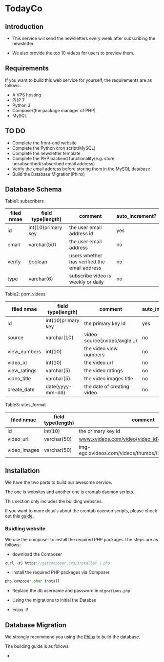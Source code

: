 # TodayCo

## Introduction
- This service will send the newsletters every week after subscribing the newsletter.

- We also provide the top 10 videos for users to preview them.

## Requirements
If you want to build this web service for yourself, the requirements are as follows:

- A VPS hosting
- PHP 7
- Python 3
- Composer(the package manager of PHP)
- MySQL

## TO DO

- Complete the front-end website
- Complete the Python cron script(MySQL)
- Complete the newsletter template
- Complete the PHP backend functionality(e.g. store unsubscribed/subscribed email address)
- Verify the email address before storing them in the MySQL database
- Build the Database Migration(Phinx)

## Database Schema

Table1: subscribers

| filed nmae | field type(length) | comment                  | auto_increment?  |
| -----------|--------------------|--------------------------|----------------- |
| id         | int(10)primary key | the user email address id                   | yes |
| email      | varchar(50)        | the user email address                      | no  |
| verify     | boolean            | users whether has verified the email address| no  |
| type       | varchar(6)         | subscribe video is weekly or daily          | no  |

Table2: porn_videos

| filed nmae  | field type(length) | comment                         | auto_increment? |
| ------------|--------------------|---------------------------------|-----------------|
| id          | int(10)primary key | the primary key id              | yes             |
| source      | varchar(10)        | video source(xvideo/avgle...)   | no              |
| view_numbers| int(10)            | the video view numbers          | no              |
| video_id    | int(10)            | the video url                   | no              |
| view_ratings| varchar(5)         | the video ratings               | no              |
| video_title | varchar(5)         | the video images title          | no              |
| create_date | date(yyyy-mm-dd)   | the date of creating video      | no              |

Table3: sites_format

| filed nmae | field type(length) | comment                         | auto_increment? |
| -----------|--------------------|---------------------------------|-----------------|
| id         | int(10)            | the primary key id              | yes             |
| video_url  | varchar(50)| www.xvideos.com/video{video_id}/{video_title}| no         |
| video_images| varchar(50)| img-egc.xvideos.com/videos/thumbs/{1}/{2}/{uid}/{uid_img}| no |

## Installation

We have the two parts to build our awesome service.

The one is websites and another one is crontab daemon scripts.

This section only includes the building websites.

If you want to more details about the crontab daemon scripts, please check out this [guide](https://github.com/peter279k/today-co/blob/master/scripts/README.md).

### Buidling website

We use the composer to install the required PHP packages.The steps are as follows:

- download the Composer

```php
curl -sS https://getcomposer.org/installer | php
```

- install the required PHP packages via Composer

```php
php composer.phar install
```

- Replace the db username and password in ```migrations.php```

- Using the migrations to initial the Databse

- Enjoy it!

## Database Migration

We strongly recommend you using the [Phinx](https://phinx.org) to build the database.

The building guide is as follows:

- 
